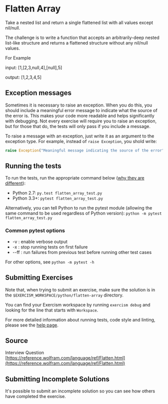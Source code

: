 # Flatten Array

Take a nested list and return a single flattened list with all values except nil/null.

The challenge is to write a function that accepts an arbitrarily-deep nested list-like structure and returns a flattened structure without any nil/null values.

For Example

input: [1,[2,3,null,4],[null],5]

output: [1,2,3,4,5]

## Exception messages

Sometimes it is necessary to raise an exception. When you do this, you should include a meaningful error message to
indicate what the source of the error is. This makes your code more readable and helps significantly with debugging. Not
every exercise will require you to raise an exception, but for those that do, the tests will only pass if you include
a message.

To raise a message with an exception, just write it as an argument to the exception type. For example, instead of
`raise Exception`, you shold write:

```python
raise Exception("Meaningful message indicating the source of the error")
```

## Running the tests

To run the tests, run the appropriate command below ([why they are different](https://github.com/pytest-dev/pytest/issues/1629#issue-161422224)):

- Python 2.7: `py.test flatten_array_test.py`
- Python 3.3+: `pytest flatten_array_test.py`

Alternatively, you can tell Python to run the pytest module (allowing the same command to be used regardless of Python version):
`python -m pytest flatten_array_test.py`

### Common pytest options
- -v : enable verbose output
- -x : stop running tests on first failure
- --ff : run failures from previous test before running other test cases

For other options, see `python -m pytest -h`

## Submitting Exercises

Note that, when trying to submit an exercise, make sure the solution is in the `$EXERCISM_WORKSPACE/python/flatten-array` directory.

You can find your Exercism workspace by running `exercism debug` and looking for the line that starts with `Workspace`.

For more detailed information about running tests, code style and linting,
please see the [help page](http://exercism.io/languages/python).

## Source

Interview Question [https://reference.wolfram.com/language/ref/Flatten.html](https://reference.wolfram.com/language/ref/Flatten.html)

## Submitting Incomplete Solutions
It's possible to submit an incomplete solution so you can see how others have completed the exercise.
